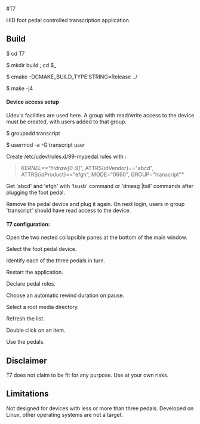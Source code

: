 #T7

HID foot pedal controlled transcription application.

## Build

$ cd T7

$ mkdir build ; cd $_

$ cmake -DCMAKE_BUILD_TYPE:STRING=Release ../

$ make -j4

#### Device access setup

Udev's facilities are used here. A group with read/write access to the 
device must be created, with users added to that group.

$ groupadd transcript

$ usermod -a -G transcript user

Create /etc/udev/rules.d/99-mypedal.rules with :

> *KERNEL=="hidraw[0-9]*", ATTRS{idVendor}=="abcd", ATTRS{idProduct}=="efgh", MODE="0660", GROUP="transcript"*

Get 'abcd' and 'efgh' with 'lsusb' command or 'dmesg |tail' commands 
after plugging the foot pedal.

Remove the pedal device and plug it again. On next login, users in group 
'transcript' should have read access to the device.

#### T7 configuration:

Open the two nested collapsible panes at the bottom of the main window.

Select the foot pedal device.

Identify each of the three pedals in turn.

Restart the application.

Declare pedal roles.

Choose an automatic rewind duration on pause.

Select a root media directory.

Refresh the list.

Double click on an item.

Use the pedals.

## Disclaimer

T7 does not claim to be fit for any purpose. Use at your own risks.

## Limitations

Not designed for devices with less or more than three pedals.
Developed on Linux, other operating systems are not a target.

